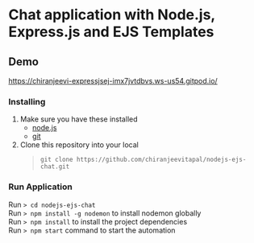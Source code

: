 # Chat application with Node.js, Express.js and EJS Templates
## Demo
https://chiranjeevi-expressjsej-imx7jvtdbvs.ws-us54.gitpod.io/
### Installing
1. Make sure you have these installed
	- [node.js](http://nodejs.org/)
	- [git](http://git-scm.com/)
2. Clone this repository into your local
   >`git clone https://github.com/chiranjeevitapal/nodejs-ejs-chat.git`
   
### Run Application
Run `> cd nodejs-ejs-chat`<br />
Run `> npm install -g nodemon` to install nodemon globally <br />
Run `> npm install` to install the project dependencies <br />
Run `> npm start` command to start the automation